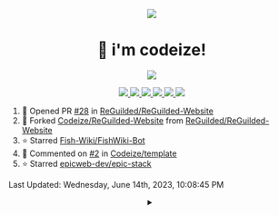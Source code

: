 <p align="center">
    <img src="https://avatars.githubusercontent.com/u/63158950?s=400&u=dd76c829ae30921e131dcbe7c830dc368e2d6e8a&v=4" />
</p>

<h1 align="center">
    👋 i'm codeize!
</h1>

<p align="center">
  <a href="https://skillicons.dev">
    <img align="center" src="https://skillicons.dev/icons?i=discord,bots,ts,nodejs,mongodb,react" />
  </a>
</p>

<p align="center">
  <a href="https://discord.com/users/668423998777982997">
    <img src="https://nocache.advaith.workers.dev?url=https://img.shields.io/endpoint?url=https://dev.discordprofiles.me/api/badge/status/668423998777982997?simple=true" />
    <img src="https://nocache.advaith.workers.dev?url=https://img.shields.io/endpoint?url=https://dev.discordprofiles.me/api/badge/vscode/668423998777982997" />
    <img src="https://nocache.advaith.workers.dev?url=https://img.shields.io/endpoint?url=https://dev.discordprofiles.me/api/badge/playing/668423998777982997" />
    <img src="https://nocache.advaith.workers.dev?url=https://img.shields.io/endpoint?url=https://dev.discordprofiles.me/api/badge/spotify/668423998777982997" />
    <img src="https://komarev.com/ghpvc/?username=codeize" />
    <img src="https://hits.link/hits?url=https%3A%2F%2Fgithub.com%2FCodeize" />
  </a>
</p>

<!--RECENT_ACTIVITY:start-->
1. 💪 Opened PR [#28](https://github.com/ReGuilded/ReGuilded-Website/pull/28) in [ReGuilded/ReGuilded-Website](https://github.com/ReGuilded/ReGuilded-Website)<br>
2. 🔱 Forked [Codeize/ReGuilded-Website](https://github.com/Codeize/ReGuilded-Website) from [ReGuilded/ReGuilded-Website](https://github.com/ReGuilded/ReGuilded-Website)<br>
3. ⭐ Starred [Fish-Wiki/FishWiki-Bot](https://github.com/Fish-Wiki/FishWiki-Bot)<br>
4. 💬 Commented on [#2](https://github.com/Codeize/template/pull/2#issuecomment-1562317871) in [Codeize/template](https://github.com/Codeize/template)<br>
5. ⭐ Starred [epicweb-dev/epic-stack](https://github.com/epicweb-dev/epic-stack)<br>
<!--RECENT_ACTIVITY:end-->

<!--RECENT_ACTIVITY:last_update-->
Last Updated: Wednesday, June 14th, 2023, 10:08:45 PM
<!--RECENT_ACTIVITY:last_update_end-->

<details align="center">
  <summary></summary>
  <a href="https://spotify-github-profile.vercel.app/api/view?uid=av3h9dhe0rlwk1wi7e5f9mwhg&redirect=true">
    <img alt="spotify github profile" src="https://spotify-github-profile.vercel.app/api/view?uid=av3h9dhe0rlwk1wi7e5f9mwhg&cover_image=true&theme=compact">
  </a>
</details>
